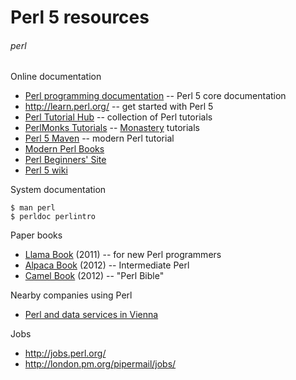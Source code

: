 # Perl 5 resources
###### perl

Online documentation

* [Perl programming documentation](http://perldoc.perl.org/) -- Perl 5 core documentation
* <http://learn.perl.org/> -- get started with Perl 5
* [Perl Tutorial Hub](http://perl-tutorial.org/) -- collection of Perl tutorials
* [PerlMonks Tutorials](http://perlmonks.org/?node=Tutorials) -- [Monastery](https://en.wikipedia.org/wiki/Perl_Monks) tutorials
* [Perl 5 Maven](http://perl5maven.com/) -- modern Perl tutorial
* [Modern Perl Books](http://www.modernperlbooks.com)
* [Perl Beginners' Site]([http://perl-begin.org/)
* [Perl 5 wiki](https://www.socialtext.net/perl5/index.cgi)

System documentation

    $ man perl
    $ perldoc perlintro

Paper books

* [Llama Book](https://en.wikipedia.org/wiki/Llama_book) (2011) -- for new Perl programmers
* [Alpaca Book](http://shop.oreilly.com/product/0636920012689.do) (2012) -- Intermediate Perl
* [Camel Book](http://shop.oreilly.com/product/9780596004927.do) (2012) -- "Perl Bible"

Nearby companies using Perl

* [Perl and data services in Vienna](http://perlservices.at/)

Jobs

* <http://jobs.perl.org/>
* <http://london.pm.org/pipermail/jobs/>
